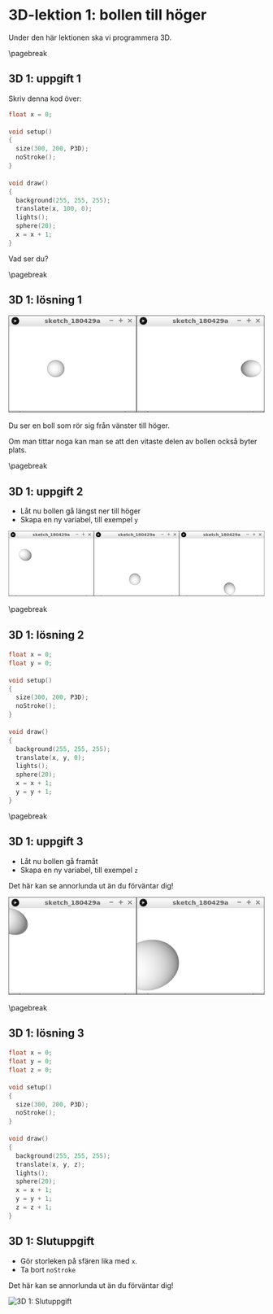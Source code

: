 # 3D-lektion 1: bollen till höger

Under den här lektionen ska vi programmera 3D.

\pagebreak

## 3D 1: uppgift 1

Skriv denna kod över:

```c++
float x = 0;

void setup() 
{
  size(300, 200, P3D);
  noStroke();
}

void draw() 
{
  background(255, 255, 255);
  translate(x, 100, 0);
  lights();
  sphere(20);
  x = x + 1;
}
```

Vad ser du?

\pagebreak

## 3D 1: lösning 1

![3D 1: lösning 1](3D1_1.png)

Du ser en boll som rör sig från vänster till höger.

Om man tittar noga kan man se att den vitaste delen av bollen också byter plats.

\pagebreak

## 3D 1: uppgift 2

 * Låt nu bollen gå längst ner till höger
 * Skapa en ny variabel, till exempel `y`

![3D 1: uppgift 2](3D1_2.png)

\pagebreak

## 3D 1: lösning 2

```c++
float x = 0;
float y = 0;

void setup() 
{
  size(300, 200, P3D);
  noStroke();
}

void draw() 
{
  background(255, 255, 255);
  translate(x, y, 0);
  lights();
  sphere(20);
  x = x + 1;
  y = y + 1;
}
```

\pagebreak

## 3D 1: uppgift 3

 * Låt nu bollen gå framåt
 * Skapa en ny variabel, till exempel `z`

Det här kan se annorlunda ut än du förväntar dig!

![3D 1: uppgift 3](3D1_3.png)

\pagebreak

## 3D 1: lösning 3

```c++
float x = 0;
float y = 0;
float z = 0;

void setup() 
{
  size(300, 200, P3D);
  noStroke();
}

void draw() 
{
  background(255, 255, 255);
  translate(x, y, z);
  lights();
  sphere(20);
  x = x + 1;
  y = y + 1;
  z = z + 1;
}
```


## 3D 1: Slutuppgift

 * Gör storleken på sfären lika med `x`.
 * Ta bort `noStroke`

Det här kan se annorlunda ut än du förväntar dig!

![3D 1: Slutuppgift](3D1_slutuppgift.png) 

